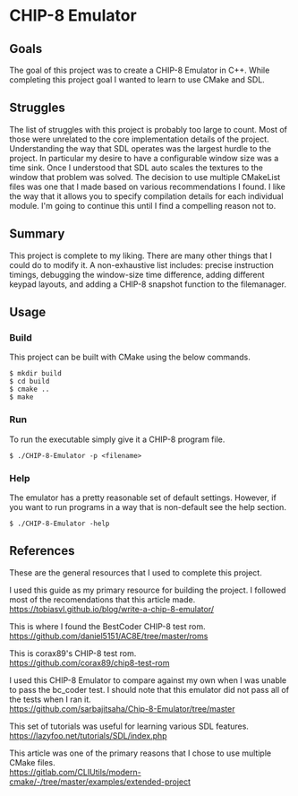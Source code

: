 # CHIP-8 Emulator

## Goals
The goal of this project was to create a CHIP-8 Emulator in C++. While completing this project goal I wanted to learn to use CMake and SDL. 

## Struggles
The list of struggles with this project is probably too large to count. Most of those were unrelated to the core implementation details of the project. Understanding the way that SDL operates was the largest hurdle to the project. In particular my desire to have a configurable window size was a time sink. Once I understood that SDL auto scales the textures to the window that problem was solved. The decision to use multiple CMakeList files was one that I made based on various recommendations I found. I like the way that it allows you to specify compilation details for each individual module. I'm going to continue this until I find a compelling reason not to. 

## Summary
This project is complete to my liking. There are many other things that I could do to modify it. A non-exhaustive list includes: precise instruction timings, debugging the window-size time difference, adding different keypad layouts, and adding a CHIP-8 snapshot function to the filemanager. 

## Usage
### Build
This project can be built with CMake using the below commands.

```
$ mkdir build
$ cd build
$ cmake ..
$ make
```

### Run
To run the executable simply give it a CHIP-8 program file. 
```
$ ./CHIP-8-Emulator -p <filename>
```

### Help
The emulator has a pretty reasonable set of default settings. However, if you want to run programs in a way that is non-default see the help section.
```
$ ./CHIP-8-Emulator -help
```

## References
These are the general resources that I used to complete this project.

I used this guide as my primary resource for building the project. I followed most of the recomendations that this article made.\
https://tobiasvl.github.io/blog/write-a-chip-8-emulator/

This is where I found the BestCoder CHIP-8 test rom.\
https://github.com/daniel5151/AC8E/tree/master/roms

This is corax89's CHIP-8 test rom.\
https://github.com/corax89/chip8-test-rom

I used this CHIP-8 Emulator to compare against my own when I was unable to pass the bc_coder test. I should note that this emulator did not pass all of the tests when I ran it.\
https://github.com/sarbajitsaha/Chip-8-Emulator/tree/master

This set of tutorials was useful for learning various SDL features.\
https://lazyfoo.net/tutorials/SDL/index.php

This article was one of the primary reasons that I chose to use multiple CMake files.\
https://gitlab.com/CLIUtils/modern-cmake/-/tree/master/examples/extended-project
